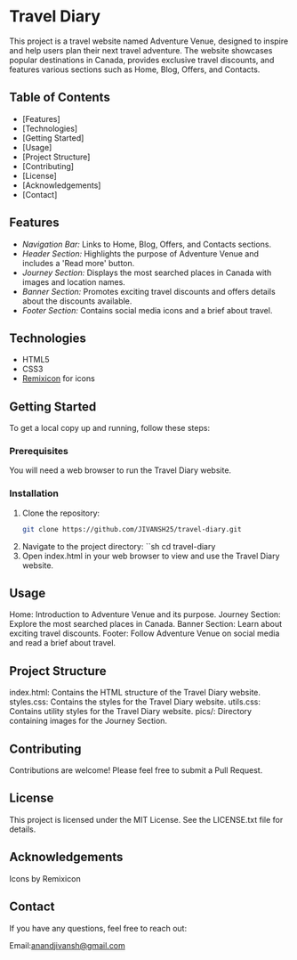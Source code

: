 # Travel Diary

This project is a travel website named Adventure Venue, designed to inspire and help users plan their next travel adventure. The website showcases popular destinations in Canada, provides exclusive travel discounts, and features various sections such as Home, Blog, Offers, and Contacts.

## Table of Contents

- [Features]
- [Technologies]
- [Getting Started]
- [Usage]
- [Project Structure]
- [Contributing]
- [License]
- [Acknowledgements]
- [Contact]

## Features

- *Navigation Bar:* Links to Home, Blog, Offers, and Contacts sections.
- *Header Section:* Highlights the purpose of Adventure Venue and includes a 'Read more' button.
- *Journey Section:* Displays the most searched places in Canada with images and location names.
- *Banner Section:* Promotes exciting travel discounts and offers details about the discounts available.
- *Footer Section:* Contains social media icons and a brief about travel.

## Technologies

- HTML5
- CSS3
- [Remixicon](https://remixicon.com/) for icons

## Getting Started

To get a local copy up and running, follow these steps:

### Prerequisites

You will need a web browser to run the Travel Diary website.

### Installation

1. Clone the repository:
   ```sh
   git clone https://github.com/JIVANSH25/travel-diary.git
2. Navigate to the project directory:
    ``sh
    cd travel-diary
3. Open index.html in your web browser to view and use the Travel Diary website.

## Usage

Home: Introduction to Adventure Venue and its purpose.
Journey Section: Explore the most searched places in Canada.
Banner Section: Learn about exciting travel discounts.
Footer: Follow Adventure Venue on social media and read a brief about travel.

## Project Structure

index.html: Contains the HTML structure of the Travel Diary website.
styles.css: Contains the styles for the Travel Diary website.
utils.css: Contains utility styles for the Travel Diary website.
pics/: Directory containing images for the Journey Section.

## Contributing

Contributions are welcome! Please feel free to submit a Pull Request.

## License

This project is licensed under the MIT License. See the LICENSE.txt file for details.

## Acknowledgements
Icons by Remixicon

## Contact

If you have any questions, feel free to reach out:

Email:anandjivansh@gmail.com